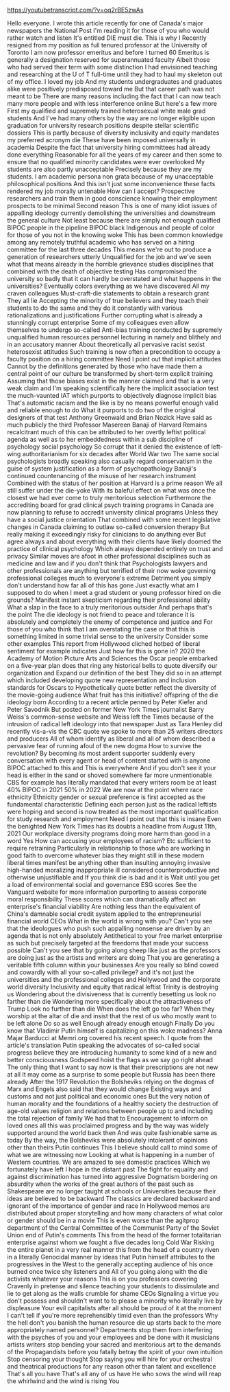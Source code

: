 https://youtubetranscript.com/?v=oq2rBE5zwAs

 Hello everyone. I wrote this article recently for one of Canada's major newspapers the National Post I'm reading it for those of you who would rather watch and listen It's entitled DIE must die. This is why I Recently resigned from my position as full tenured professor at the University of Toronto I am now professor emeritus and before I turned 60 Emeritus is generally a designation reserved for superannuated faculty Albeit those who had served their term with some distinction I had envisioned teaching and researching at the U of T full-time until they had to haul my skeleton out of my office. I loved my job And my students undergraduates and graduates alike were positively predisposed toward me But that career path was not meant to be There are many reasons including the fact that I can now teach many more people and with less interference online But here's a few more First my qualified and supremely trained heterosexual white male grad students And I've had many others by the way are no longer eligible upon graduation for university research positions despite stellar scientific dossiers This is partly because of diversity inclusivity and equity mandates my preferred acronym die These have been imposed universally in academia Despite the fact that university hiring committees had already done everything Reasonable for all the years of my career and then some to ensure that no qualified minority candidates were ever overlooked My students are also partly unacceptable Precisely because they are my students. I am academic persona non grata because of my unacceptable philosophical positions And this isn't just some inconvenience these facts rendered my job morally untenable How can I accept? Prospective researchers and train them in good conscience knowing their employment prospects to be minimal Second reason This is one of many idiot issues of appalling ideology currently demolishing the universities and downstream the general culture Not least because there are simply not enough qualified BIPOC people in the pipeline BIPOC black Indigenous and people of color for those of you not in the knowing woke This has been common knowledge among any remotely truthful academic who has served on a hiring committee for the last three decades This means we're out to produce a generation of researchers utterly Unqualified for the job and we've seen what that means already in the horrible grievance studies disciplines that combined with the death of objective testing Has compromised the university so badly that it can hardly be overstated and what happens in the universities? Eventually colors everything as we have discovered All my craven colleagues Must-craft-die statements to obtain a research grant They all lie Accepting the minority of true believers and they teach their students to do the same and they do it constantly with various rationalizations and justifications Further corrupting what is already a stunningly corrupt enterprise Some of my colleagues even allow themselves to undergo so-called Anti-bias training conducted by supremely unqualified human resources personnel lecturing in namely and blithely and in an accusatory manner About theoretically all pervasive racist sexist heterosexist attitudes Such training is now often a precondition to occupy a faculty position on a hiring committee Need I point out that implicit attitudes Cannot by the definitions generated by those who have made them a central point of our culture be transformed by short-term explicit training Assuming that those biases exist in the manner claimed and that is a very weak claim and I'm speaking scientifically here the implicit association test the much-vaunted IAT which purports to objectively diagnose implicit bias That's automatic racism and the like is by no means powerful enough valid and reliable enough to do What it purports to do two of the original designers of that test Anthony Greenwald and Brian Nozick Have said as much publicly the third Professor Masereen Banaji of Harvard Remains recalcitrant much of this can be attributed to her overtly leftist political agenda as well as to her embeddedness within a sub discipline of psychology social psychology So corrupt that it denied the existence of left-wing authoritarianism for six decades after World War two The same social psychologists broadly speaking also casually regard conservatism in the guise of system justification as a form of psychopathology Banaji's continued countenancing of the misuse of her research instrument Combined with the status of her position at Harvard is a prime reason We all still suffer under the die-yoke With its baleful effect on what was once the closest we had ever come to truly meritorious selection Furthermore the accrediting board for grad clinical psych training programs in Canada are now planning to refuse to accredit university clinical programs Unless they have a social justice orientation That combined with some recent legislative changes in Canada claiming to outlaw so-called conversion therapy But really making it exceedingly risky for clinicians to do anything ever But agree always and about everything with their clients have likely doomed the practice of clinical psychology Which always depended entirely on trust and privacy Similar moves are afoot in other professional disciplines such as medicine and law and if you don't think that Psychologists lawyers and other professionals are anything but terrified of their now woke governing professional colleges much to everyone's extreme Detriment you simply don't understand how far all of this has gone Just exactly what am I supposed to do when I meet a grad student or young professor hired on die grounds? Manifest instant skepticism regarding their professional ability What a slap in the face to a truly meritorious outsider And perhaps that's the point The die ideology is not friend to peace and tolerance it is absolutely and completely the enemy of competence and justice and For those of you who think that I am overstating the case or that this is something limited in some trivial sense to the university Consider some other examples This report from Hollywood cliched hotbed of liberal sentiment for example indicates Just how far this is gone in? 2020 the Academy of Motion Picture Arts and Sciences the Oscar people embarked on a five-year plan does that ring any historical bells to quote diversify our organization and Expand our definition of the best They did so in an attempt which included developing quote new representation and inclusion standards for Oscars to Hypothetically quote better reflect the diversity of the movie-going audience What fruit has this initiative? offspring of the die ideology born According to a recent article penned by Peter Kiefer and Peter Savodnik But posted on former New York Times journalist Barry Weiss's common-sense website and Weiss left the Times because of the intrusion of radical left ideology into that newspaper Just as Tara Henley did recently vis-a-vis the CBC quote we spoke to more than 25 writers directors and producers All of whom identify as liberal and all of whom described a pervasive fear of running afoul of the new dogma How to survive the revolution? By becoming its most ardent supporter suddenly every conversation with every agent or head of content started with is anyone BIPOC attached to this and This is everywhere And if you don't see it your head is either in the sand or shoved somewhere far more unmentionable CBS for example has literally mandated that every writers room be at least 40% BIPOC in 2021 50% in 2022 We are now at the point where race ethnicity Ethnicity gender or sexual preference is first accepted as the fundamental characteristic Defining each person just as the radical leftists were hoping and second is now treated as the most important qualification for study research and employment Need I point out that this is insane Even the benighted New York Times has its doubts a headline from August 11th, 2021 Our workplace diversity programs doing more harm than good in a word Yes How can accusing your employees of racism? Etc sufficient to require retraining Particularly in relationship to those who are working in good faith to overcome whatever bias they might still in these modern liberal times manifest be anything other than insulting annoying invasive high-handed moralizing inappropriate ill considered counterproductive and otherwise unjustifiable and If you think die is bad and it is Wait until you get a load of environmental social and governance ESG scores See the Vanguard website for more information purporting to assess corporate moral responsibility These scores which can dramatically affect an enterprise's financial viability Are nothing less than the equivalent of China's damnable social credit system applied to the entrepreneurial financial world CEOs What in the world is wrong with you? Can't you see that the ideologues who push such appalling nonsense are driven by an agenda that is not only absolutely Antithetical to your free market enterprise as such but precisely targeted at the freedoms that made your success possible Can't you see that by going along sheep like just as the professors are doing just as the artists and writers are doing That you are generating a veritable fifth column within your businesses Are you really so blind cowed and cowardly with all your so-called privilege? and it's not just the universities and the professional colleges and Hollywood and the corporate world diversity Inclusivity and equity that radical leftist Trinity is destroying us Wondering about the divisiveness that is currently besetting us look no farther than die Wondering more specifically about the attractiveness of Trump Look no further than die When does the left go too far? When they worship at the altar of die and insist that the rest of us who mostly want to be left alone Do so as well Enough already enough enough Finally Do you know that Vladimir Putin himself is capitalizing on this woke madness? Anna Majar Barducci at Memri.org covered his recent speech. I quote from the article's translation Putin speaking the advocates of so-called social progress believe they are introducing humanity to some kind of a new and better consciousness Godspeed hoist the flags as we say go right ahead The only thing that I want to say now is that their prescriptions are not new at all It may come as a surprise to some people but Russia has been there already After the 1917 Revolution the Bolsheviks relying on the dogmas of Marx and Engels also said that they would change Existing ways and customs and not just political and economic ones But the very notion of human morality and the foundations of a healthy society the destruction of age-old values religion and relations between people up to and including the total rejection of family We had that to Encouragement to inform on loved ones all this was proclaimed progress and by the way was widely supported around the world back then And was quite fashionable same as today By the way, the Bolsheviks were absolutely intolerant of opinions other than theirs Putin continues This I believe should call to mind some of what we are witnessing now Looking at what is happening in a number of Western countries. We are amazed to see domestic practices Which we fortunately have left I hope in the distant past The fight for equality and against discrimination has turned into aggressive Dogmatism bordering on absurdity when the works of the great authors of the past such as Shakespeare are no longer taught at schools or Universities because their ideas are believed to be backward The classics are declared backward and ignorant of the importance of gender and race In Hollywood memos are distributed about proper storytelling and how many characters of what color or gender should be in a movie This is even worse than the agitprop department of the Central Committee of the Communist Party of the Soviet Union end of Putin's comments This from the head of the former totalitarian enterprise against whom we fought a five decades long Cold War Risking the entire planet in a very real manner this from the head of a country riven in a literally Genocidal manner by ideas that Putin himself attributes to the progressives in the West to the generally accepting audience of his once burned once twice shy listeners and All of you going along with the die activists whatever your reasons This is on you professors cowering Cravenly in pretense and silence teaching your students to dissimulate and lie to get along as the walls crumble for shame CEOs Signaling a virtue you don't possess and shouldn't want to to please a minority who literally live by displeasure Your evil capitalists after all should be proud of it at the moment I can't tell if you're more reprehensibly timid even than the professors Why the hell don't you banish the human resource die up starts back to the more appropriately named personnel? Departments stop them from interfering with the psyches of you and your employees and be done with it musicians artists writers stop bending your sacred and meritorious art to the demands of the Propagandists before you fatally betray the spirit of your own intuition Stop censoring your thought Stop saying you will hire for your orchestral and theatrical productions for any reason other than talent and excellence That's all you have That's all any of us have He who sows the wind will reap the whirlwind and the wind is rising You